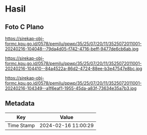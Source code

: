 # Hasil

## Foto C Plano

https://sirekap-obj-formc.kpu.go.id/0578/pemilu/ppwp/35/25/07/20/11/3525072011001-20240216-104048--79da4d05-f742-4716-beff-9477de6cb6ab.jpg

https://sirekap-obj-formc.kpu.go.id/0578/pemilu/ppwp/35/25/07/20/11/3525072011001-20240216-104410--84a4522a-86d2-4724-88ee-b3e47547e8bc.jpg

https://sirekap-obj-formc.kpu.go.id/0578/pemilu/ppwp/35/25/07/20/11/3525072011001-20240216-104349--a1f6eaf1-1955-45da-a83f-73634e35a7b3.jpg


## Metadata

| Key        | Value               |
| ---------- | ------------------- |
| Time Stamp | 2024-02-16 11:00:29 |



